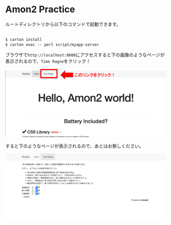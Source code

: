 # Amon2 Practice

ルートディレクトリから以下のコマンドで起動できます。

```sh:

$ carton install
$ carton exec -- perl script/myapp-server

```

ブラウザで`http://localhost:8000`にアクセスすると下の画像のようなページが表示されるので、`Time Ragne`をクリック！

![home](https://github.com/carimatics/images/blob/master/amon2-practice/home.png)

すると下のようなページが表示されるので、あとはお察しください。

![timerange](https://github.com/carimatics/images/blob/master/amon2-practice/timerange.png)

